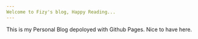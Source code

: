 ```yaml
---
Welcome to Fizy's blog, Happy Reading...
---
```


This is my Personal Blog depoloyed with Github Pages.
Nice to have here.
